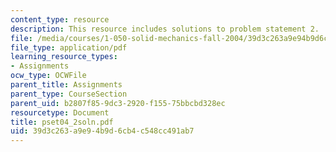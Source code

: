 ```yaml
---
content_type: resource
description: This resource includes solutions to problem statement 2.
file: /media/courses/1-050-solid-mechanics-fall-2004/39d3c263a9e94b9d6cb4c548cc491ab7_pset04_2soln.pdf
file_type: application/pdf
learning_resource_types:
- Assignments
ocw_type: OCWFile
parent_title: Assignments
parent_type: CourseSection
parent_uid: b2807f85-9dc3-2920-f155-75bbcbd328ec
resourcetype: Document
title: pset04_2soln.pdf
uid: 39d3c263-a9e9-4b9d-6cb4-c548cc491ab7
---
```

